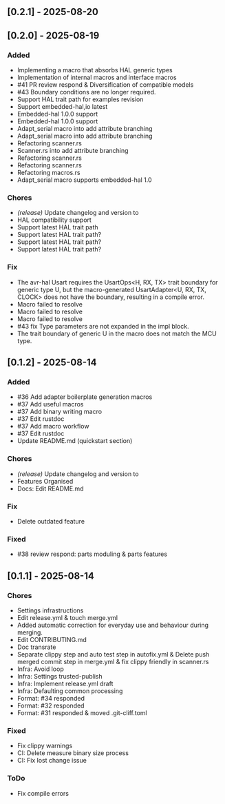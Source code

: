## [0.2.1] - 2025-08-20
## [0.2.0] - 2025-08-19

### Added

- Implementing a macro that absorbs HAL generic types
- Implementation of internal macros and interface macros
- #41 PR review respond & Diversification of compatible models
- #43 Boundary conditions are no longer required.
- Support HAL trait path for examples revision
- Support embedded-hal,io latest
- Embedded-hal 1.0.0 support
- Embedded-hal 1.0.0 support
- Adapt_serial macro into add attribute branching
- Adapt_serial macro into add attribute branching
- Refactoring scanner.rs
- Scanner.rs into add attribute branching
- Refactoring scanner.rs
- Refactoring scanner.rs
- Refactoring macros.rs
- Adapt_serial macro supports embedded-hal 1.0

### Chores

- *(release)* Update changelog and version to
- HAL compatibility support
- Support latest HAL trait path
- Support latest HAL trait path?
- Support latest HAL trait path?
- Support latest HAL trait path?

### Fix

- The avr-hal Usart requires the UsartOps<H, RX, TX> trait boundary for generic type U, but the macro-generated UsartAdapter<U, RX, TX, CLOCK> does not have the boundary, resulting in a compile error.
- Macro failed to resolve
- Macro failed to resolve
- Macro failed to resolve
- #43 fix Type parameters are not expanded in the impl block.
- The trait boundary of generic U in the macro does not match the MCU type.

## [0.1.2] - 2025-08-14

### Added

- #36 Add adapter boilerplate generation macros
- #37 Add useful macros
- #37 Add binary writing macro
- #37 Edit rustdoc
- #37 Add macro workflow
- #37 Edit rustdoc
- Update README.md (quickstart section)

### Chores

- *(release)* Update changelog and version to
- Features Organised
- Docs: Edit README.md

### Fix

- Delete outdated feature

### Fixed

- #38 review respond: parts moduling & parts features
## [0.1.1] - 2025-08-14

### Chores

- Settings infrastructions
- Edit release.yml & touch merge.yml
- Added automatic correction for everyday use and behaviour during merging.
- Edit CONTRIBUTING.md
- Doc transrate
- Separate clippy step and auto test step in autofix.yml & Delete push merged commit step in merge.yml & fix clippy friendly in scanner.rs
- Infra: Avoid loop
- Infra: Settings trusted-publish
- Infra: Implement release.yml draft
- Infra: Defaulting common processing
- Format: #34 responded
- Format: #32 responded
- Format: #31 responded & moved .git-cliff.toml

### Fixed

- Fix clippy warnings
- CI: Delete measure binary size process
- CI: Fix lost change issue

### ToDo

- Fix compile errors
